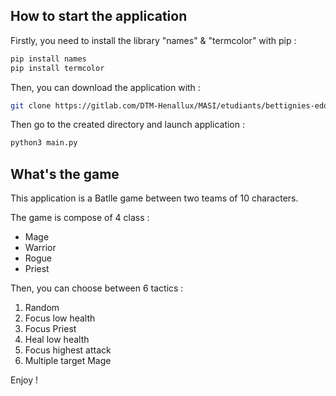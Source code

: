 ## How to start the application

Firstly, you need to install the library "names" & "termcolor" with pip :

```bash
pip install names
pip install termcolor
```

Then, you can download the application with :

```bash
git clone https://gitlab.com/DTM-Henallux/MASI/etudiants/bettignies-edouard/examen-analyse-programmation.git
```

Then go to the created directory and launch application :

```bash
python3 main.py
```

## What's the game

This application is a Batlle game between two teams of 10 characters.

The game is compose of 4 class :
- Mage
- Warrior
- Rogue
- Priest

Then, you can choose between 6 tactics :
1. Random
2. Focus low health
3. Focus Priest
4. Heal low health
5. Focus highest attack
6. Multiple target Mage

Enjoy !

